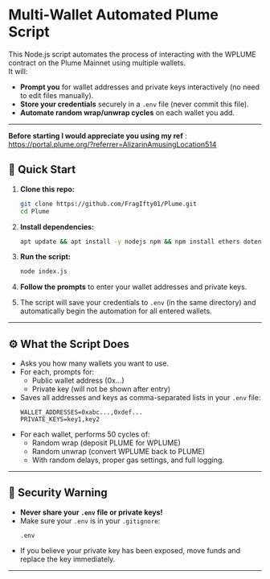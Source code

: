 # Multi-Wallet Automated Plume Script

This Node.js script automates the process of interacting with the WPLUME contract on the Plume Mainnet using multiple wallets.  
It will:

- **Prompt you** for wallet addresses and private keys interactively (no need to edit files manually).
- **Store your credentials** securely in a `.env` file (never commit this file).
- **Automate random wrap/unwrap cycles** on each wallet you add.

---

**Before starting I would appreciate you using my ref** : https://portal.plume.org/?referrer=AlizarinAmusingLocation514

## 🚀 Quick Start

1. **Clone this repo:**

    ```bash
    git clone https://github.com/FragIfty01/Plume.git
    cd Plume
    ```
2. **Install dependencies:**

   ```bash
   apt update && apt install -y nodejs npm && npm install ethers dotenv prompt-sync crypto-random-string
   ```

3. **Run the script:**

    ```bash
    node index.js
    ```

4. **Follow the prompts** to enter your wallet addresses and private keys.

5. The script will save your credentials to `.env` (in the same directory) and automatically begin the automation for all entered wallets.

---

## ⚙️ What the Script Does

- Asks you how many wallets you want to use.
- For each, prompts for:
    - Public wallet address (0x...)
    - Private key (will not be shown after entry)
- Saves all addresses and keys as comma-separated lists in your `.env` file:
    ```
    WALLET_ADDRESSES=0xabc...,0xdef...
    PRIVATE_KEYS=key1,key2
    ```
- For each wallet, performs 50 cycles of:
    - Random wrap (deposit PLUME for WPLUME)
    - Random unwrap (convert WPLUME back to PLUME)
    - With random delays, proper gas settings, and full logging.

---

## 🔐 Security Warning

- **Never share your `.env` file or private keys!**
- Make sure your `.env` is in your `.gitignore`:
    ```
    .env
    ```
- If you believe your private key has been exposed, move funds and replace the key immediately.

---


